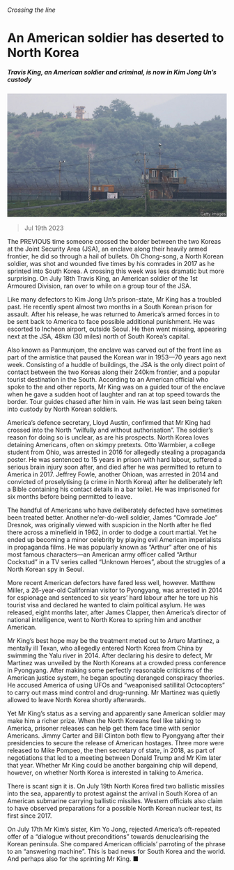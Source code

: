 ###### Crossing the line

# An American soldier has deserted to North Korea 

##### Travis King, an American soldier and criminal, is now in Kim Jong Un’s custody 

![image](images/20230722_ASP001.jpg) 

> Jul 19th 2023 

The PREVIOUS time someone crossed the border between the two Koreas at the Joint Security Area (JSA), an enclave along their heavily armed frontier, he did so through a hail of bullets. Oh Chong-song, a North Korean soldier, was shot and wounded five times by his comrades in 2017 as he sprinted into South Korea. A crossing this week was less dramatic but more surprising. On July 18th Travis King, an American soldier of the 1st Armoured Division, ran over to  while on a group tour of the JSA.

Like many defectors to Kim Jong Un’s prison-state, Mr King has a troubled past. He recently spent almost two months in a South Korean prison for assault. After his release, he was returned to America’s armed forces in  to be sent back to America to face possible additional punishment. He was escorted to Incheon airport, outside Seoul. He then went missing, appearing next at the JSA, 48km (30 miles) north of South Korea’s capital.

Also known as Panmunjom, the enclave was carved out of the front line as part of the armistice that paused the Korean war in 1953—70 years ago next week. Consisting of a huddle of buildings, the JSA is the only direct point of contact between the two Koreas along their 240km frontier, and a popular tourist destination in the South. According to an American official who spoke to the and other reports, Mr King was on a guided tour of the enclave when he gave a sudden hoot of laughter and ran at top speed towards the border. Tour guides chased after him in vain. He was last seen being taken into custody by North Korean soldiers. 

America’s defence secretary, Lloyd Austin, confirmed that Mr King had crossed into the North “wilfully and without authorisation”. The soldier’s reason for doing so is unclear, as are his prospects. North Korea loves detaining Americans, often on skimpy pretexts. Otto Warmbier, a college student from Ohio, was arrested in 2016 for allegedly stealing a propaganda poster. He was sentenced to 15 years in prison with hard labour, suffered a serious brain injury soon after, and died after he was permitted to return to America in 2017. Jeffrey Fowle, another Ohioan, was arrested in 2014 and convicted of proselytising (a crime in North Korea) after he deliberately left a Bible containing his contact details in a bar toilet. He was imprisoned for six months before being permitted to leave.

The handful of Americans who have deliberately defected have sometimes been treated better. Another ne’er-do-well soldier, James “Comrade Joe” Dresnok, was originally viewed with suspicion in the North after he fled there across a minefield in 1962, in order to dodge a court martial. Yet he ended up becoming a minor celebrity by playing evil American imperialists in propaganda films. He was popularly known as “Arthur” after one of his most famous characters—an American army officer called “Arthur Cockstud” in a TV series called “Unknown Heroes”, about the struggles of a North Korean spy in Seoul.

More recent American defectors have fared less well, however. Matthew Miller, a 26-year-old Californian visitor to Pyongyang, was arrested in 2014 for espionage and sentenced to six years’ hard labour after he tore up his tourist visa and declared he wanted to claim political asylum. He was released, eight months later, after James Clapper, then America’s director of national intelligence, went to North Korea to spring him and another American.

Mr King’s best hope may be the treatment meted out to Arturo Martinez, a mentally ill Texan, who allegedly entered North Korea from China by swimming the Yalu river in 2014. After declaring his desire to defect, Mr Martinez was unveiled by the North Koreans at a crowded press conference in Pyongyang. After making some perfectly reasonable criticisms of the American justice system, he began spouting deranged conspiracy theories. He accused America of using UFOs and “weaponised satillital Octocopters” to carry out mass mind control and drug-running. Mr Martinez was quietly allowed to leave North Korea shortly afterwards.

Yet Mr King’s status as a serving and apparently sane American soldier may make him a richer prize. When the North Koreans feel like talking to America, prisoner releases can help get them face time with senior Americans. Jimmy Carter and Bill Clinton both flew to Pyongyang after their presidencies to secure the release of American hostages. Three more were released to Mike Pompeo, the then secretary of state, in 2018, as part of negotiations that led to a meeting between Donald Trump and Mr Kim later that year. Whether Mr King could be another bargaining chip will depend, however, on whether North Korea is interested in talking to America. 

There is scant sign it is. On July 19th North Korea fired two ballistic missiles into the sea, apparently to protest against the arrival in South Korea of an American submarine carrying ballistic missiles. Western officials also claim to have observed preparations for a possible North Korean nuclear test, its first since 2017.

On July 17th Mr Kim’s sister, Kim Yo Jong, rejected America’s oft-repeated offer of a “dialogue without preconditions” towards denuclearising the Korean peninsula. She compared American officials’ parroting of the phrase to an “answering machine”. This is bad news for South Korea and the world. And perhaps also for the sprinting Mr King. ■

